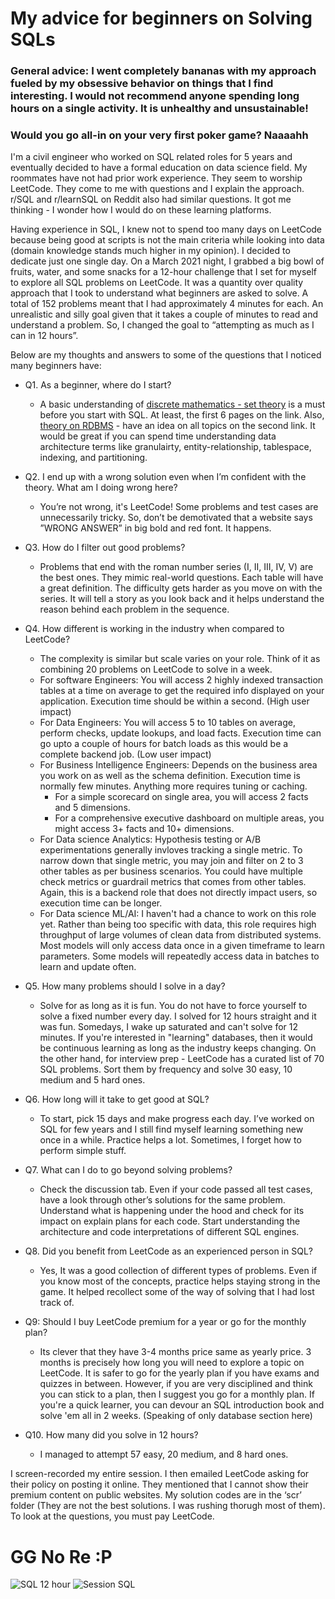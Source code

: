 # My advice for beginners on Solving SQLs

### **General advice:** I went completely bananas with my approach fueled by my obsessive behavior on things that I find interesting. I would not recommend anyone spending long hours on a single activity. It is unhealthy and unsustainable! 
### Would you go all-in on your very first poker game? Naaaahh

I'm a civil engineer who worked on SQL related roles for 5 years and eventually decided to have a formal education on data science field. My roommates have not had prior work experience. They seem to worship LeetCode. They come to me with questions and I explain the approach. r/SQL and r/learnSQL on Reddit also had similar questions. It got me thinking - I wonder how I would do on these learning platforms.

Having experience in SQL, I knew not to spend too many days on LeetCode because being good at scripts is not the main criteria while looking into data (domain knowledge stands much higher in my opinion). I decided to dedicate just one single day. On a March 2021 night, I grabbed a big bowl of fruits, water, and some snacks for a 12-hour challenge that I set for myself to explore all SQL problems on LeetCode. It was a quantity over quality approach that I took to understand what beginners are asked to solve. A total of 152 problems meant that I had approximately 4 minutes for each. An unrealistic and silly goal given that it takes a couple of minutes to read and understand a problem. So, I changed the goal to “attempting as much as I can in 12 hours”.

Below are my thoughts and answers to some of the questions that I noticed many beginners have:

- Q1. As a beginner, where do I start?
  - A basic understanding of [discrete mathematics - set theory](https://www.math.uh.edu/~dlabate/settheory_Ashlock.pdf) is a must before you start with SQL. At least, the first 6 pages on the link. Also, [theory on RDBMS](https://www.tutorialspoint.com/sql/sql-rdbms-concepts.htm) - have an idea on all topics on the second link. It would be great if you can spend time understanding data architecture terms like granulairty, entity-relationship, tablespace, indexing, and partitioning.

- Q2. I end up with a wrong solution even when I’m confident with the theory. What am I doing wrong here?
  -   You’re not wrong, it's LeetCode! Some problems and test cases are unnecessarily tricky. So, don’t be demotivated that a website says ”WRONG ANSWER” in big bold and red font. It happens.

- Q3. How do I filter out good problems?
  - Problems that end with the roman number series (I, II, III, IV, V) are the best ones. They mimic real-world questions. Each table will have a great definition. The difficulty gets harder as you move on with the series. It will tell a story as you look back and it helps understand the reason behind each problem in the sequence. 

- Q4. How different is working in the industry when compared to LeetCode?
  - The complexity is similar but scale varies on your role. Think of it as combining 20 problems on LeetCode to solve in a week.
  - For software Engineers: You will access 2 highly indexed transaction tables at a time on average to get the required info displayed on your application. Execution time should be within a second. (High user impact)
  - For Data Engineers: You will access 5 to 10 tables on average, perform checks, update lookups, and load facts. Execution time can go upto a couple of hours for batch loads as this would be a complete backend job. (Low user impact)
  - For Business Intelligence Engineers: Depends on the business area you work on as well as the schema definition. Execution time is normally few minutes. Anything more requires tuning or caching. 
    - For a simple scorecard on single area, you will access 2 facts and 5 dimensions.
    - For a comprehensive executive dashboard on multiple areas, you might access 3+ facts and 10+ dimensions.
  - For Data science Analytics: Hypothesis testing or A/B experimentations generally invloves tracking a single metric. To narrow down that single metric, you may join and filter on 2 to 3 other tables as per business scenarios. You could have multiple check metrics or guardrail metrics that comes from other tables. Again, this is a backend role that does not directly impact users, so execution time can be longer.
  - For Data science ML/AI: I haven't had a chance to work on this role yet. Rather than being too specific with data, this role requires high throughput of large volumes of clean data from distributed systems. Most models will only access data once in a given timeframe to learn parameters. Some models will repeatedly access data in batches to learn and update often.

- Q5. How many problems should I solve in a day?
  - Solve for as long as it is fun. You do not have to force yourself to solve a fixed number every day. I solved for 12 hours straight and it was fun. Somedays, I wake up saturated and can't solve for 12 minutes. If you're interested in "learning" databases, then it would be continuous learning as long as the industry keeps changing. On the other hand, for interview prep - LeetCode has a curated list of 70 SQL problems. Sort them by frequency and solve 30 easy, 10 medium and 5 hard ones.

- Q6. How long will it take to get good at SQL?
  - To start, pick 15 days and make progress each day. I’ve worked on SQL for few years and I still find myself learning something new once in a while. Practice helps a lot. Sometimes, I forget how to perform simple stuff.

- Q7. What can I do to go beyond solving problems?
  - Check the discussion tab. Even if your code passed all test cases, have a look through other’s solutions for the same problem. Understand what is happening under the hood and check for its impact on explain plans for each code. Start understanding the architecture and code interpretations of different SQL engines.

- Q8. Did you benefit from LeetCode as an experienced person in SQL?
  - Yes, It was a good collection of different types of problems. Even if you know most of the concepts, practice helps staying strong in the game. It helped recollect some of the way of solving that I had lost track of.

- Q9: Should I buy LeetCode premium for a year or go for the monthly plan?
  - Its clever that they have 3-4 months price same as yearly price. 3 months is precisely how long you will need to explore a topic on LeetCode. It is safer to go for the yearly plan if you have exams and quizzes in between. However, if you are very disciplined and think you can stick to a plan, then I suggest you go for a monthly plan. If you're a quick learner, you can devour an SQL introduction book and solve 'em all in 2 weeks. (Speaking of only database section here)

- Q10. How many did you solve in 12 hours?
  - I managed to attempt 57 easy, 20 medium, and 8 hard ones.

I screen-recorded my entire session. I then emailed LeetCode asking for their policy on posting it online. They mentioned that I cannot show their premium content on public websites. My solution codes are in the ‘scr’ folder (They are not the best solutions. I was rushing thorugh most of them). To look at the questions, you must pay LeetCode. 

# GG No Re :P

![SQL 12 hour](https://user-images.githubusercontent.com/77905159/111124220-465e8c00-853e-11eb-98ea-b3518a36b53a.png)
![Session SQL](https://user-images.githubusercontent.com/77905159/111124222-46f72280-853e-11eb-865f-6134f98c4481.jpeg)
